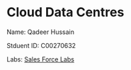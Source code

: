 # Cloud Data Centres

Name: Qadeer Hussain

Stduent ID: C00270632

Labs: [Sales Force Labs](https://www.salesforce.com/trailblazer/br5hyn4ipjs1j7h26m)

